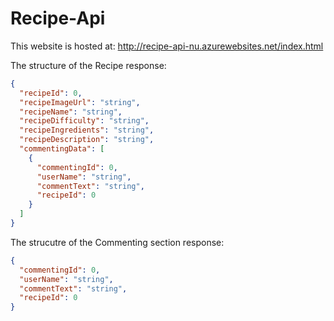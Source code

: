 # Recipe-Api

This website is hosted at: http://recipe-api-nu.azurewebsites.net/index.html

The structure of the Recipe response:
```json
{
  "recipeId": 0,
  "recipeImageUrl": "string",
  "recipeName": "string",
  "recipeDifficulty": "string",
  "recipeIngredients": "string",
  "recipeDescription": "string",
  "commentingData": [
    {
      "commentingId": 0,
      "userName": "string",
      "commentText": "string",
      "recipeId": 0
    }
  ]
}
```
The strucutre of the Commenting section response:
```json 
{
  "commentingId": 0,
  "userName": "string",
  "commentText": "string",
  "recipeId": 0
}
```
